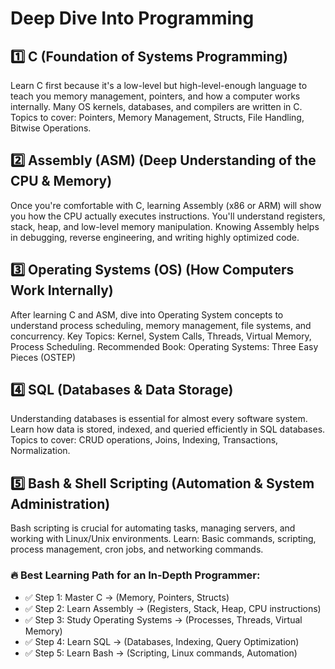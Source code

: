 # Deep Dive Into Programming

## 1️⃣ C (Foundation of Systems Programming)

Learn C first because it's a low-level but high-level-enough language to teach you memory management, pointers, and how a computer works internally.
Many OS kernels, databases, and compilers are written in C.
Topics to cover: Pointers, Memory Management, Structs, File Handling, Bitwise Operations.

## 2️⃣ Assembly (ASM) (Deep Understanding of the CPU & Memory)

Once you're comfortable with C, learning Assembly (x86 or ARM) will show you how the CPU actually executes instructions.
You'll understand registers, stack, heap, and low-level memory manipulation.
Knowing Assembly helps in debugging, reverse engineering, and writing highly optimized code.

## 3️⃣ Operating Systems (OS) (How Computers Work Internally)

After learning C and ASM, dive into Operating System concepts to understand process scheduling, memory management, file systems, and concurrency.
Key Topics: Kernel, System Calls, Threads, Virtual Memory, Process Scheduling.
Recommended Book: Operating Systems: Three Easy Pieces (OSTEP)

## 4️⃣ SQL (Databases & Data Storage)

Understanding databases is essential for almost every software system.
Learn how data is stored, indexed, and queried efficiently in SQL databases.
Topics to cover: CRUD operations, Joins, Indexing, Transactions, Normalization.

## 5️⃣ Bash & Shell Scripting (Automation & System Administration)

Bash scripting is crucial for automating tasks, managing servers, and working with Linux/Unix environments.
Learn: Basic commands, scripting, process management, cron jobs, and networking commands.

### 🔥 Best Learning Path for an In-Depth Programmer:

- ✅ Step 1: Master C → (Memory, Pointers, Structs)
- ✅ Step 2: Learn Assembly → (Registers, Stack, Heap, CPU instructions)
- ✅ Step 3: Study Operating Systems → (Processes, Threads, Virtual Memory)
- ✅ Step 4: Learn SQL → (Databases, Indexing, Query Optimization)
- ✅ Step 5: Learn Bash → (Scripting, Linux commands, Automation)
